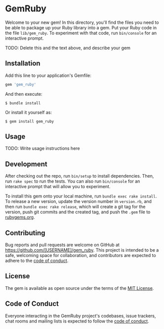 # GemRuby

Welcome to your new gem! In this directory, you'll find the files you need to be able to package up your Ruby library into a gem. Put your Ruby code in the file `lib/gem_ruby`. To experiment with that code, run `bin/console` for an interactive prompt.

TODO: Delete this and the text above, and describe your gem

## Installation

Add this line to your application's Gemfile:

```ruby
gem 'gem_ruby'
```

And then execute:

    $ bundle install

Or install it yourself as:

    $ gem install gem_ruby

## Usage

TODO: Write usage instructions here

## Development

After checking out the repo, run `bin/setup` to install dependencies. Then, run `rake spec` to run the tests. You can also run `bin/console` for an interactive prompt that will allow you to experiment.

To install this gem onto your local machine, run `bundle exec rake install`. To release a new version, update the version number in `version.rb`, and then run `bundle exec rake release`, which will create a git tag for the version, push git commits and the created tag, and push the `.gem` file to [rubygems.org](https://rubygems.org).

## Contributing

Bug reports and pull requests are welcome on GitHub at https://github.com/[USERNAME]/gem_ruby. This project is intended to be a safe, welcoming space for collaboration, and contributors are expected to adhere to the [code of conduct](https://github.com/[USERNAME]/gem_ruby/blob/master/CODE_OF_CONDUCT.md).

## License

The gem is available as open source under the terms of the [MIT License](https://opensource.org/licenses/MIT).

## Code of Conduct

Everyone interacting in the GemRuby project's codebases, issue trackers, chat rooms and mailing lists is expected to follow the [code of conduct](https://github.com/[USERNAME]/gem_ruby/blob/master/CODE_OF_CONDUCT.md).
